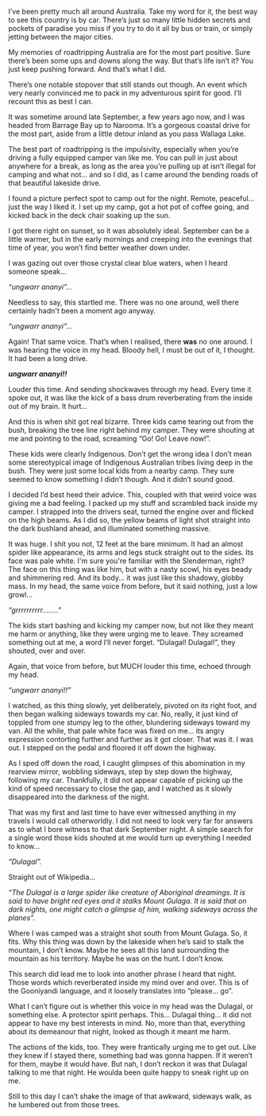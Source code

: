 I’ve been pretty much all around Australia. Take my word for it, the best way to see this country is by car. There’s just so many little hidden secrets and pockets of paradise you miss if you try to do it all by bus or train, or simply jetting between the major cities.

My memories of roadtripping Australia are for the most part positive. Sure there’s been some ups and downs along the way. But that’s life isn’t it? You just keep pushing forward. And that’s what I did.

There’s one notable stopover that still stands out though. An event which very nearly convinced me to pack in my adventurous spirit for good. I’ll recount this as best I can.

It was sometime around late September, a few years ago now, and I was headed from Barrage Bay up to Narooma. It’s a gorgeous coastal drive for the most part, aside from a little detour inland as you pass Wallaga Lake.

The best part of roadtripping is the impulsivity, especially when you’re driving a fully equipped camper van like me. You can pull in just about anywhere for a break, as long as the area you’re pulling up at isn’t illegal for camping and what not… and so I did, as I came around the bending roads of that beautiful lakeside drive.

I found a picture perfect spot to camp out for the night. Remote, peaceful… just the way I liked it. I set up my camp, got a hot pot of coffee going, and kicked back in the deck chair soaking up the sun.

I got there right on sunset, so it was absolutely ideal. September can be a little warmer, but in the early mornings and creeping into the evenings that time of year, you won’t find better weather down under.

I was gazing out over those crystal clear blue waters, when I heard someone speak…

*“ungwarr ananyi”...*

Needless to say, this startled me. There was no one around, well there certainly hadn't been a moment ago anyway.

*“ungwarr ananyi”…* 

Again! That same voice. That’s when I realised, there **was** no one around. I was hearing the voice in my head. Bloody hell, I must be out of it, I thought. It had been a long drive. 

***ungwarr ananyi!!***

Louder this time. And sending shockwaves through my head. Every time it spoke out, it was like the kick of a bass drum reverberating from the inside out of my brain. It hurt...

And this is when shit got real bizarre. Three kids came tearing out from the bush, breaking the tree line right behind my camper. They were shouting at me and pointing to the road, screaming “Go! Go! Leave now!”.

These kids were clearly Indigenous. Don’t get the wrong idea I don’t mean some stereotypical image of Indigenous Australian tribes living deep in the bush. They were just some local kids from a nearby camp. They sure seemed to know something I didn’t though. And it didn’t sound good.

I decided I’d best heed their advice. This, coupled with that weird voice was giving me a bad feeling. I packed up my stuff and scrambled back inside my camper. I strapped into the drivers seat, turned the engine over and flicked on the high beams. As I did so, the yellow beams of light shot straight into the dark bushland ahead, and illuminated something massive. 

It was huge. I shit you not, 12 feet at the bare minimum. It had an almost spider like appearance, its arms and legs stuck straight out to the sides. Its face was pale white. I'm sure you're familiar with the Slenderman, right? The face on this thing was like him, but with a nasty scowl, his eyes beady and shimmering red. And its body... it was just like this shadowy, globby mass. In my head, the same voice from before, but it said nothing, just a low growl...

*“grrrrrrrrrr……..”*

The kids start bashing and kicking my camper now, but not like they meant me harm or anything, like they were urging me to leave. They screamed something out at me, a word I’ll never forget. “Dulagal! Dulagal!”, they shouted, over and over.

Again, that voice from before, but MUCH louder this time, echoed through my head.

*“ungwarr ananyi!!”*

I watched, as this thing slowly, yet deliberately, pivoted on its right foot, and then began walking sideways towards my car. No, really, it just kind of toppled from one stumpy leg to the other, blundering sideways toward my van. All the while, that pale white face was fixed on me... its angry expression contorting further and further as it got closer. That was it. I was out. I stepped on the pedal and floored it off down the highway.

As I sped off down the road, I caught glimpses of this abomination in my rearview mirror, wobbling sideways, step by step down the highway, following my car. Thankfully, it did not appear capable of picking up the kind of speed necessary to close the gap, and I watched as it slowly disappeared into the darkness of the night.

That was my first and last time to have ever witnessed anything in my travels I would call otherworldly. I did not need to look very far for answers as to what I bore witness to that dark September night. A simple search for a single word those kids shouted at me would turn up everything I needed to know…

*“Dulagal”.*

Straight out of Wikipedia... 

*“The Dulagal is a large spider like creature of Aboriginal dreamings. It is said to have bright red eyes and it stalks Mount Gulaga. It is said that on dark nights, one might catch a glimpse of him, walking sideways across the planes”.*

Where I was camped was a straight shot south from Mount Gulaga. So, it fits. Why this thing was down by the lakeside when he’s said to stalk the mountain, I don’t know. Maybe he sees all this land surrounding the mountain as his territory. Maybe he was on the hunt. I don’t know.

This search did lead me to look into another phrase I heard that night. Those words which reverberated inside my mind over and over. This is of the Gooniyandi language, and it loosely translates into “please… go”.

What I can’t figure out is whether this voice in my head was the Dulagal, or something else. A protector spirit perhaps. This… Dulagal thing… it did not appear to have my best interests in mind. No, more than that, everything about its demeanour that night, looked as though it meant me harm.

The actions of the kids, too. They were frantically urging me to get out. Like they knew if I stayed there, something bad was gonna happen. If it weren’t for them, maybe it would have. But nah, I don’t reckon it was that Dulagal talking to me that night. He woulda been quite happy to sneak right up on me. 

Still to this day I can’t shake the image of that awkward, sideways walk, as he lumbered out from those trees.